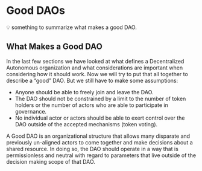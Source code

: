 # Good DAOs

💡 something to summarize what makes a good DAO.

## What Makes a Good DAO

In the last few sections we have looked at what defines a Decentralized Autonomous organization and what considerations are important when considering how it should work. Now we will try to put that all together to describe a “good” DAO. But we still have to make some assumptions:

- Anyone should be able to freely join and leave the DAO.
- The DAO should not be constrained by a limit to the number of token holders or the number of actors who are able to participate in governance.
- No individual actor or actors should be able to exert control over the DAO outside of the accepted mechanisms (token voting).

A Good DAO is an organizational structure that allows many disparate and previously un-aligned actors to come together and make decisions about a shared resource. In doing so, the DAO should operate in a way that is permissionless and neutral with regard to parameters that live outside of the decision making scope of that DAO.
